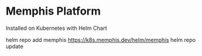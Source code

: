 # Memphis Platform
Installed on Kubernetes with Helm Chart

helm repo add memphis https://k8s.memphis.dev/helm/memphis
helm repo update
